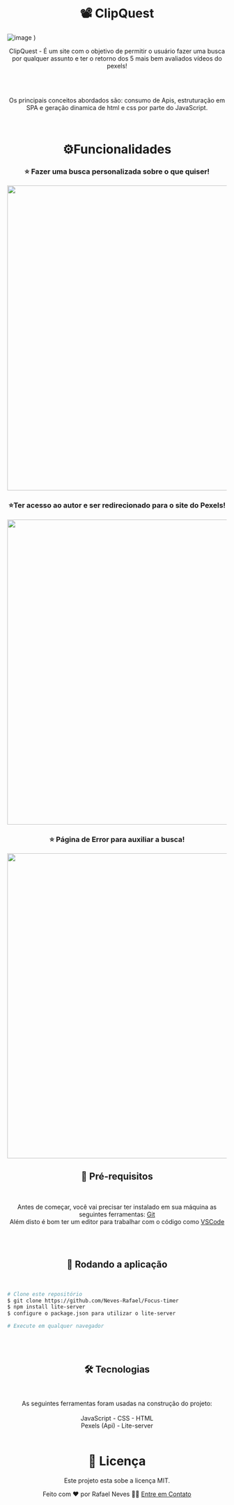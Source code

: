 <h1 align="center">📽️ ClipQuest</h1>

![image](https://github.com/Neves-Rafael/Clip-Quest/assets/136202919/63a04561-01a8-4306-bb08-ffbf142b814b)
)


<p align="center">ClipQuest - É um site com o objetivo de permitir o usuário fazer uma busca por qualquer assunto e ter o retorno dos 5 mais bem avaliados vídeos do pexels!</p>
<br/>
<br/>
<p align="center">Os principais conceitos abordados são: consumo de Apis, estruturação em SPA e geração dinamica de html e css por parte do JavaScript.</p>
<br/>




<h1 align="center">⚙️Funcionalidades</h1>


<h3 align="center">⭐ Fazer uma busca personalizada sobre o que quiser!</h3>

<p align="center">
  <img width="700px" src="https://github.com/Neves-Rafael/Clip-Quest/assets/136202919/06ba3e8d-bba2-4894-8c95-d1487ff85e1c">
</p>

<h3 align="center">⭐Ter acesso ao autor e ser redirecionado para o site do Pexels!</h3>
<p align="center">
  <img width="700px" src="https://github.com/Neves-Rafael/Clip-Quest/assets/136202919/ec73f2f6-34d5-4e87-a02a-09dc1ce156e3">
</p>

<h3 align="center">⭐ Página de Error para auxiliar a busca!</h3>
<p align="center">
  <img width="700px" src="https://github.com/Neves-Rafael/Clip-Quest/assets/136202919/ff70129a-20ba-4d68-81de-de75bc2c11dc">
</p>


<h2 align="center">🧱 Pré-requisitos</h2>
<br/>

<p align="center">Antes de começar, você vai precisar ter instalado em sua máquina as seguintes ferramentas: <a href="https://git-scm.com">Git</a> <br/>
Além disto é bom ter um editor para trabalhar com o código como <a href="https://code.visualstudio.com/">VSCode</a></p>
<br/>
<br/>
<h2 align="center">🎲 Rodando a aplicação</h2>
<br/>

<p align="center">

```bash
# Clone este repositório
$ git clone https://github.com/Neves-Rafael/Focus-timer
$ npm install lite-server
$ configure o package.json para utilizar o lite-server

# Execute em qualquer navegador
```
</p>
<br/>
<br/>

<h2 align="center">🛠 Tecnologias</h2>
<br/>

<p align="center">As seguintes ferramentas foram usadas na construção do projeto:<br/>
<br/>  
JavaScript - CSS - HTML
<br/>
Pexels (Api) - Lite-server
<br/>
<br/>

<h1 align="center">📝 Licença</h1>

<p align="center">Este projeto esta sobe a licença MIT.</p>

<p align="center">Feito com ❤️ por Rafael Neves 👋🏽 <a href="https://www.linkedin.com/in/rafael-neves-profile/">Entre em Contato</a></p>

